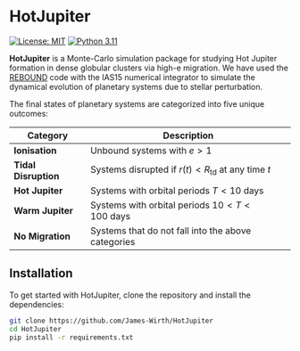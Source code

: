 # HotJupiter

[![License: MIT](https://img.shields.io/badge/License-MIT-yellow.svg)](LICENSE)
[![Python 3.11](https://img.shields.io/badge/Python-3.11-blue.svg)](https://www.python.org/downloads/release/python-3110/)

**HotJupiter** is a Monte-Carlo simulation package for studying Hot Jupiter formation in dense globular clusters via high-e migration. We have used the [REBOUND](https://github.com/hannorein/rebound) code with the IAS15 numerical integrator to simulate the dynamical evolution of planetary systems due to stellar perturbation.

The final states of planetary systems are categorized into five unique outcomes:

| Category            | Description                                                     |
|---------------------|-----------------------------------------------------------------|
| **Ionisation**      | Unbound systems with $e > 1$                                   |
| **Tidal Disruption**| Systems disrupted if $r(t) < R_{\mathrm{td}}$ at any time $t$  |
| **Hot Jupiter**     | Systems with orbital periods $T < 10 \ \mathrm{days}$          |
| **Warm Jupiter**    | Systems with orbital periods $10 < T < 100 \ \mathrm{days}$    |
| **No Migration**    | Systems that do not fall into the above categories             |


## Installation

To get started with HotJupiter, clone the repository and install the dependencies:

```bash
git clone https://github.com/James-Wirth/HotJupiter
cd HotJupiter
pip install -r requirements.txt
```
